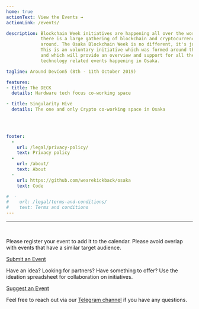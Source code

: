 ```yaml
---
home: true
actionText: View the Events →
actionLink: /events/

description: Blockchain Week initiatives are happening all over the world whenever 
             there is a large gathering of blockchain and cryptocurrencies enthusiasts 
             around. The Osaka Blockchain Week is no different, it's just a bit longer.
             This is an voluntary initiative which was formed around the Ethereum Devcon 5
             and which will provide an overview and support for all the blockchain 
             technology related events happening in Osaka.

tagline: Around DevCon5 (8th - 11th October 2019)

features:
- title: The DECK
  details: Hardware tech focus co-working space

- title: Singularity Hive
  details: The one and only Crypto co-working space in Osaka


  
  
footer:
  -
    url: /legal/privacy-policy/
    text: Privacy policy
  -
    url: /about/
    text: About
  -
    url: https://github.com/wearekickback/osaka
    text: Code

#  -
#    url: /legal/terms-and-conditions/
#    text: Terms and conditions
---
```


<hr /><br />

Please register your event to add it to the calendar.
Please avoid overlap with events that have a similar target audience.

<div class="cta-container">
<a href="https://forms.gle/WzTbzNfPt19PP6768" target="_blank" role="button"  class="cta">Submit an Event</a>
</div>

Have an idea? Looking for partners? Have something to offer?
Use the ideation spreadsheet for collaboration on initiatives.

<div class="cta-container">
<a href="https://docs.google.com/spreadsheets/d/1D0eVhODW6Xp27R235uYg1jZjR3jGQjo_3RBR2RUjQDU/edit" target="_blank" class="cta">Suggest an Event</a>
</div>

Feel free to reach out via our [Telegram channel](https://t.me/joinchat/IzDHHxeJvuuFH78uXTf4HA) if you have any questions.
<br />
